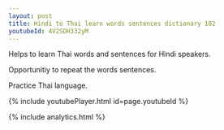 ```yaml
---
layout: post
title: Hindi to Thai learn words sentences dictionary 102 
youtubeId: 4V2SDH332yM
---
```

 
 
Helps to learn Thai words and sentences for Hindi speakers.

Opportunitiy to repeat the words sentences. 

Practice Thai language. 
 
{% include youtubePlayer.html id=page.youtubeId %}
 
 
{% include analytics.html %}